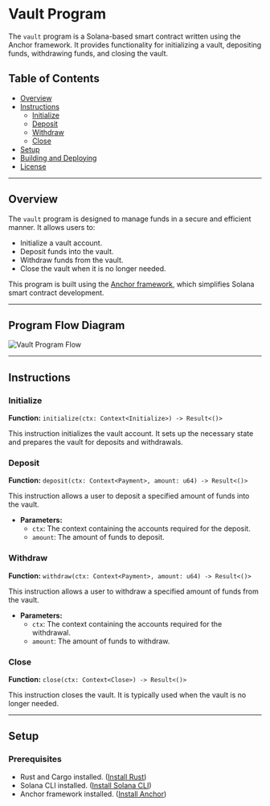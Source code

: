 # Vault Program

The `vault` program is a Solana-based smart contract written using the Anchor framework. It provides functionality for initializing a vault, depositing funds, withdrawing funds, and closing the vault.

## Table of Contents

- [Overview](#overview)
- [Instructions](#instructions)
  - [Initialize](#initialize)
  - [Deposit](#deposit)
  - [Withdraw](#withdraw)
  - [Close](#close)
- [Setup](#setup)
- [Building and Deploying](#building-and-deploying)
- [License](#license)

---

## Overview

The `vault` program is designed to manage funds in a secure and efficient manner. It allows users to:
- Initialize a vault account.
- Deposit funds into the vault.
- Withdraw funds from the vault.
- Close the vault when it is no longer needed.

This program is built using the [Anchor framework](https://www.anchor-lang.com/), which simplifies Solana smart contract development.

---

## Program Flow Diagram


![Vault Program Flow](https://www.mermaidchart.com/raw/5dcf69fe-40e0-4e85-a6f0-f886cd6f7726?theme=light&version=v0.1&format=svg)

---

## Instructions

### Initialize

**Function:** `initialize(ctx: Context<Initialize>) -> Result<()>`

This instruction initializes the vault account. It sets up the necessary state and prepares the vault for deposits and withdrawals.

### Deposit

**Function:** `deposit(ctx: Context<Payment>, amount: u64) -> Result<()>`

This instruction allows a user to deposit a specified amount of funds into the vault.

- **Parameters:**
  - `ctx`: The context containing the accounts required for the deposit.
  - `amount`: The amount of funds to deposit.

### Withdraw

**Function:** `withdraw(ctx: Context<Payment>, amount: u64) -> Result<()>`

This instruction allows a user to withdraw a specified amount of funds from the vault.

- **Parameters:**
  - `ctx`: The context containing the accounts required for the withdrawal.
  - `amount`: The amount of funds to withdraw.

### Close

**Function:** `close(ctx: Context<Close>) -> Result<()>`

This instruction closes the vault. It is typically used when the vault is no longer needed.

---

## Setup

### Prerequisites

- Rust and Cargo installed. ([Install Rust](https://www.rust-lang.org/tools/install))
- Solana CLI installed. ([Install Solana CLI](https://docs.solana.com/cli/install-solana-cli-tools))
- Anchor framework installed. ([Install Anchor](https://www.anchor-lang.com/docs/installation))
